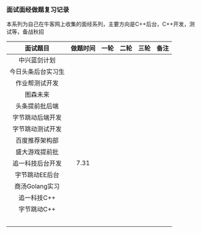 ### 面试面经做题复习记录

本系列为自己在牛客网上收集的面经系列，主要方向是C++后台，C++开发，测试等，备战秋招

|      面试题目      | 做题时间 | 一轮 | 二轮 | 三轮 | 备注 |
| :----------------: | :------: | :--: | :--: | :--: | :--: |
|    中兴蓝剑计划    |          |      |      |      |      |
| 今日头条后台实习生 |          |      |      |      |      |
|   作业帮测试开发   |          |      |      |      |      |
|      图森未来      |          |      |      |      |      |
|   头条提前批后端   |          |      |      |      |      |
|  字节跳动后端开发  |          |      |      |      |      |
|  字节跳动测试开发  |          |      |      |      |      |
|   百度推荐架构部   |          |      |      |      |      |
|   盛大游戏提前批   |          |      |      |      |      |
|  追一科技后台开发  |   7.31   |      |      |      |      |
|   字节跳动EE后台   |          |      |      |      |      |
|   商汤Golang实习   |          |      |      |      |      |
|    追一科技C++     |          |      |      |      |      |
|    字节跳动C++     |          |      |      |      |      |
|                    |          |      |      |      |      |
|                    |          |      |      |      |      |
|                    |          |      |      |      |      |
|                    |          |      |      |      |      |
|                    |          |      |      |      |      |